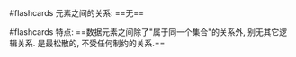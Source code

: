 #flashcards 元素之间的关系:  ==无==
<!--SR:!2024-01-27,4,270-->

#flashcards 特点:  ==数据元素之间除了"属于同一个集合"的关系外, 别无其它逻辑关系. 是最松散的, 不受任何制约的关系.==
<!--SR:!2024-01-24,1,230-->
